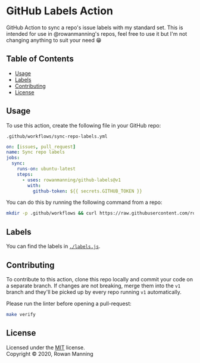 
# GitHub Labels Action

GitHub Action to sync a repo's issue labels with my standard set. This is intended for use in @rowanmanning's repos, feel free to use it but I'm not changing anything to suit your need :grin:


## Table of Contents

  * [Usage](#usage)
  * [Labels](#labels)
  * [Contributing](#contributing)
  * [License](#license)


## Usage

To use this action, create the following file in your GitHub repo:

```
.github/workflows/sync-repo-labels.yml
```

```yml
on: [issues, pull_request]
name: Sync repo labels
jobs:
  sync:
    runs-on: ubuntu-latest
    steps:
      - uses: rowanmanning/github-labels@v1
        with:
          github-token: ${{ secrets.GITHUB_TOKEN }}
```

You can do this by running the following command from a repo:

```bash
mkdir -p .github/workflows && curl https://raw.githubusercontent.com/rowanmanning/github-labels/v1/example.yml --output .github/workflows/sync-repo-labels.yml
```


## Labels

You can find the labels in [`./labels.js`](labels.js).


## Contributing

To contribute to this action, clone this repo locally and commit your code on a separate branch. If changes are not breaking, merge them into the `v1` branch and they'll be picked up by every repo running `v1` automatically.

Please run the linter before opening a pull-request:

```sh
make verify
```


## License

Licensed under the [MIT](LICENSE) license.<br/>
Copyright &copy; 2020, Rowan Manning
